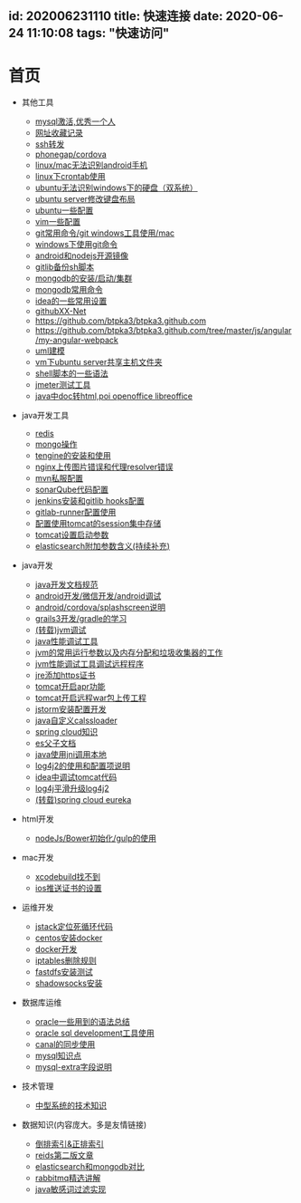 id: 202006231110
title: 快速连接
date: 2020-06-24 11:10:08
tags: "快速访问"
---------
# 首页

* 其他工具
  
  * [mysql激活,优秀一个人](https://www.jianshu.com/p/5f693b4c9468)
  * [网址收藏记录](/2020/06/23/2019/urlCollection)
  * [ssh转发](/2020/06/23/2019/sshforwrod)
  * [phonegap/cordova](/2020/06/23/2019/phonegap)
  * [linux/mac无法识别android手机](/2020/06/23/2019/android)
  * [linux下crontab使用](/2020/06/23/2019/crontab)
  * [ubuntu无法识别windows下的硬盘（双系统）](/2020/06/23/2019/unableDisk)
  * [ubuntu server修改键盘布局](/2020/06/23/2019/serverKeyWord)
  * [ubuntu一些配置](/2020/06/23/2019/ubuntu)
  * [vim一些配置](/2020/06/23/2019/vim)
  * [git常用命令/git windows工具使用/mac](/2020/06/23/2019/git)
  * [windows下使用git命令](/2020/06/23/2019/gitWindows)
  * [android和nodejs开源镜像](/2020/06/23/2019/android)
  * [gitlib备份sh脚本](/2020/06/23/2019/gitlibBack)
  * [mongodb的安装/启动/集群](/2020/06/23/2019/mongodb)
  * [mongodb常用命令](/2020/06/23/2019/mongodbCmd)
  * [idea的一些常用设置](/2020/06/23/2019/idea)
  * [githubXX-Net](https://github.com/XX-net/XX-Net/wiki/Register-Google-appid)
  * https://github.com/btpka3/btpka3.github.com
  * https://github.com/btpka3/btpka3.github.com/tree/master/js/angular/my-angular-webpack
  * [uml建模](/2020/06/23/2019/umlAstah)
  * [vm下ubuntu server共享主机文件夹](/2020/06/23/2019/vmShare)
  * [shell脚本的一些语法](/2020/06/23/2019/shell)
  * [jmeter测试工具](/2020/06/23/2019/jmetertest)
  * [java中doc转html,poi openoffice libreoffice](/2020/06/23/2019/javaDocToHtmlAndOffice)

* java开发工具
  
  * [redis](/2020/06/23/2019/redis)
  * [mongo操作](/2020/06/23/2019/mongo)
  * [tengine的安装和使用](/2020/06/23/2019/tengine)
  * [nginx上传图片错误和代理resolver错误](/2020/06/23/2019/nginxMaxBuff)
  * [mvn私服配置](/2020/06/23/2019/nexus)
  * [sonarQube代码配置](/2020/06/23/2019/sonar)
  * [jenkins安装和gitlib hooks配置](/2020/06/23/2019/jenkins)
  * [gitlab-runner配置使用](/2020/06/23/2019/gitlab-runner)
  * [配置使用tomcat的session集中存储](/2020/06/23/2019/tomcat-session)
  * [tomcat设置启动参数](/2020/06/23/2019/tomcat-setenv)
  * [elasticsearch附加参数含义(持续补充)](/2020/06/23/2019/elasticsearchproperties)

* java开发
  
  * [java开发文档规范](/2020/06/23/2019/groovyDoc)
  * [android开发/微信开发/android调试](/2020/06/23/2019/androidDevelop)
  * [android/cordova/splashscreen说明](/2020/06/23/2019/splashscreen)
  * [grails3开发/gradle的学习](/2020/06/23/2019/grailsGradle)
  * [(转载)jvm调试](/2020/06/23/2019/jvm调试)
  * [java性能调试工具](/2020/06/23/2019/jvmDebug)
  * [jvm的常用运行参数以及内存分配和垃圾收集器的工作](/2020/06/23/2019/jvmXmSurvivor)
  * [jvm性能调试工具调试远程程序](/2020/06/23/2019/jvmRemotePerformance)
  * [jre添加https证书](/2020/06/23/2019/jreHttps)
  * [tomcat开启apr功能](/2020/06/23/2019/tomcatApr)
  * [tomcat开启远程war包上传工程](/2020/06/23/2019/tomcatOriginWar)
  * [jstorm安装配置开发](/2020/06/23/2019/jstormDeveloper)
  * [java自定义calssloader](/2020/06/23/2019/javaClassLoader)
  * [spring cloud知识](/2020/06/23/2019/springCloudknowledge)
  * [es父子文档](/2020/06/23/2019/elasticleftjoin)
  * [java使用jni调用本地](/2020/06/23/2019/javajniclass)
  * [log4j2的使用和配置项说明](/2020/06/23/2019/log4j2InfoAndUse)
  * [idea中调试tomcat代码](/2020/06/23/2019/ideaDebugTomcat8)
  * [log4j平滑升级log4j2](/2020/06/23/2019/log4juploadlog4j2)
  * [(转载)spring cloud eureka](https://blog.csdn.net/cqupt2010212062/article/details/78750104)

* html开发
  
  * [nodeJs/Bower初始化/gulp的使用](/2020/06/23/2019/bower)

* mac开发
  
  * [xcodebuild找不到](/2020/06/23/2019/macXcode)
  * [ios推送证书的设置](/2020/06/23/2019/iphoneAPN)

* 运维开发
  
  * [jstack定位死循环代码](/2020/06/23/2019/linuxJstackJava)
  * [centos安装docker](/2020/06/23/2019/installDocker)
  * [docker开发](/2020/06/23/2019/docker)
  * [iptables删除规则](/2020/06/23/2019/iptables)
  * [fastdfs安装测试](/2020/06/23/2019/fastdfs)
  * [shadowsocks安装](/2020/06/23/2019/shadowsocks)

* 数据库运维
  
  * [oracle一些用到的语法总结](/2020/06/23/2019/oracleSql)
  * [oracle sql development工具使用](/2020/06/23/2019/oracleDevelopment)
  * [canal的同步使用](/2020/06/23/2019/otterAndCanal)
  * [mysql知识点](/2020/06/23/2019/mysql知识点)
  * [mysql-extra字段说明](/2020/06/05/2020/mysql-extra字段说明)

* 技术管理

  * [中型系统的技术知识](/2020/06/23/2019/developismanager)

* 数据知识(内容庞大。多是友情链接)
  
  * [倒排索引&正排索引](http://note.youdao.com/noteshare?id=e13f5f79e434f909f12744a16bc58f93)
  * [reids第二版文章](https://www.kancloud.cn/kancloud/redisbook/63822)
  * [elasticsearch和mongodb对比](https://app.yinxiang.com/fx/ba38d8c7-0083-4753-ac60-587996c51750)
  * [rabbitmq精选讲解](https://www.jianshu.com/p/833119530699)
  * [java敏感词过滤实现](https://github.com/robert-bor/aho-corasick)